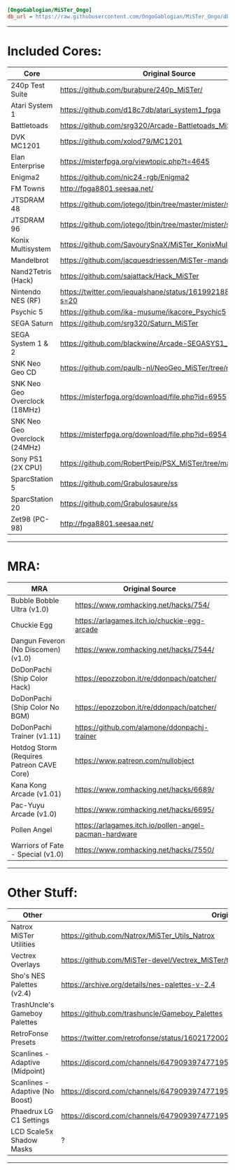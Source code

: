 ```ini
[OngoGablogian/MiSTer_Ongo]
db_url = https://raw.githubusercontent.com/OngoGablogian/MiSTer_Ongo/db/db.json.zip
```
----

# Included Cores:
| Core | Original Source |
| --- | --- |
| 240p Test Suite               | https://github.com/burabure/240p_MiSTer/                        |
| Atari System 1                | https://github.com/d18c7db/atari_system1_fpga                   |
| Battletoads                   | https://github.com/srg320/Arcade-Battletoads_MiSTer             |
| DVK MC1201                    | https://github.com/xolod79/MC1201                               |
| Elan Enterprise               | https://misterfpga.org/viewtopic.php?t=4645                     |
| Enigma2                       | https://github.com/nic24-rgb/Enigma2                            |
| FM Towns                      | http://fpga8801.seesaa.net/                                     |
| JTSDRAM 48                    | https://github.com/jotego/jtbin/tree/master/mister/sdram48      |
| JTSDRAM 96                    | https://github.com/jotego/jtbin/tree/master/mister/sdram96      |
| Konix Multisystem             | https://github.com/SavourySnaX/MiSTer_KonixMultisystem          |
| Mandelbrot                    | https://github.com/jacquesdriessen/MiSTer-mandelbrot            |
| Nand2Tetris (Hack)            | https://github.com/sajattack/Hack_MiSTer                        |
| Nintendo NES (RF)             | https://twitter.com/iequalshane/status/1619921884682002433?s=20 |
| Psychic 5                     | https://github.com/ika-musume/ikacore_Psychic5                  |
| SEGA Saturn                   | https://github.com/srg320/Saturn_MiSTer                         |
| SEGA System 1 & 2             | https://github.com/blackwine/Arcade-SEGASYS1_MiSTer             |
| SNK Neo Geo CD                | https://github.com/paulb-nl/NeoGeo_MiSTer/tree/neocd            |
| SNK Neo Geo Overclock (18MHz) | https://misterfpga.org/download/file.php?id=6955                |
| SNK Neo Geo Overclock (24MHz) | https://misterfpga.org/download/file.php?id=6954                |
| Sony PS1 (2X CPU)             | https://github.com/RobertPeip/PSX_MiSTer/tree/main/releases     |
| SparcStation 5                | https://github.com/Grabulosaure/ss                              |
| SparcStation 20               | https://github.com/Grabulosaure/ss                              |
| Zet98 (PC-98)                 | http://fpga8801.seesaa.net/                                     |

----

# MRA:
| MRA | Original Source |
| --- | --- |
| Bubble Bobble Ultra (v1.0)                | https://www.romhacking.net/hacks/754/                  |
| Chuckie Egg                               | https://arlagames.itch.io/chuckie-egg-arcade           |
| Dangun Feveron (No Discomen) (v1.0)       | https://www.romhacking.net/hacks/7544/                 |
| DoDonPachi (Ship Color Hack)              | https://epozzobon.it/re/ddonpach/patcher/              |
| DoDonPachi (Ship Color No BGM)            | https://epozzobon.it/re/ddonpach/patcher/              |
| DoDonPachi Trainer (v1.11)                | https://github.com/alamone/ddonpachj-trainer           |
| Hotdog Storm (Requires Patreon CAVE Core) | https://www.patreon.com/nullobject                     |
| Kana Kong Arcade (v1.01)                  | https://www.romhacking.net/hacks/6689/                 |
| Pac-Yuyu Arcade (v1.0)                    | https://www.romhacking.net/hacks/6695/                 |
| Pollen Angel                              | https://arlagames.itch.io/pollen-angel-pacman-hardware |
| Warriors of Fate - Special (v1.0)         | https://www.romhacking.net/hacks/7550/                 |

----

# Other Stuff:
| Other | Original Source |
| --- | --- |
| Natrox MiSTer Utilities         | https://github.com/Natrox/MiSTer_Utils_Natrox                                          |
| Vectrex Overlays                | https://github.com/MiSTer-devel/Vectrex_MiSTer/tree/master/overlays                    |
| Sho's NES Palettes (v2.4)       | https://archive.org/details/nes-palettes-v-2.4                                         |
| TrashUncle's Gameboy Palettes   | https://github.com/trashuncle/Gameboy_Palettes                                         |
| RetroFonse Presets              | https://twitter.com/retrofonse/status/1602172002017517571?s=20                         |
| Scanlines - Adaptive (Midpoint) | https://discord.com/channels/647909397477195803/811089485495402497/1074842158722465883 |
| Scanlines - Adaptive (No Boost) | https://discord.com/channels/647909397477195803/811089485495402497/962786206029058179  |
| Phaedrux LG C1 Settings         | https://discord.com/channels/647909397477195803/647909398072655907/1082827830913671169 |
| LCD Scale5x Shadow Masks        | ?                                                                                      |

----
